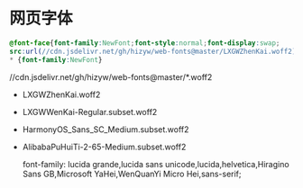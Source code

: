网页字体
===

```css
@font-face{font-family:NewFont;font-style:normal;font-display:swap;
src:url(//cdn.jsdelivr.net/gh/hizyw/web-fonts@master/LXGWZhenKai.woff2) format('woff2')}
* {font-family:NewFont}
```

//cdn.jsdelivr.net/gh/hizyw/web-fonts@master/*.woff2

- LXGWZhenKai.woff2
- LXGWWenKai-Regular.subset.woff2
- HarmonyOS_Sans_SC_Medium.subset.woff2
- AlibabaPuHuiTi-2-65-Medium.subset.woff2


	font-family: lucida grande,lucida sans unicode,lucida,helvetica,Hiragino Sans GB,Microsoft YaHei,WenQuanYi Micro Hei,sans-serif;
